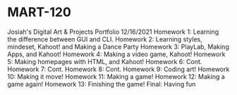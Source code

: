 # MART-120
Josiah's Digital Art & Projects Portfolio
12/16/2021
Homework 1: Learning the difference between GUI and CLI. 
Homework 2: Learning styles, mindeset, Kahoot! and Making a Dance Party
Homework 3: PlayLab, Making Apps, and Kahoot!
Homework 4: Making a video game, Kahoot!
Homework 5: Making homepages with HTML, and Kahoot!
Homework 6: Cont.
Homework 7: Cont.
Homework 8: Cont.
Homework 9: Coding art!
Homework 10: Making it move!
Homework 11: Making a game!
Homework 12: Making a game again!
Homework 13: Finishing the game!
Final: Having fun
